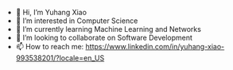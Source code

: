 - 👋 Hi, I’m Yuhang Xiao
- 👀 I’m interested in Computer Science
- 🌱 I’m currently learning Machine Learning and Networks
- 💞️ I’m looking to collaborate on Software Development
- 📫 How to reach me: https://www.linkedin.com/in/yuhang-xiao-993538201/?locale=en_US

<!---
mydcxiao/mydcxiao is a ✨ special ✨ repository because its `README.md` (this file) appears on your GitHub profile.
You can click the Preview link to take a look at your changes.
--->

